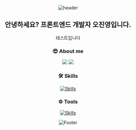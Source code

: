 

<div align="center">
 
![header](https://capsule-render.vercel.app/api?type=waving&color=0f4c81&height=200&animation=fadeIn&text=JinY%20Github&fontColor=fff)
## 안녕하세요? 프론트엔드 개발자 오진영입니다.
테스트입니다
### 😎 About me
<a href="https://www.instagram.com/jin.__o/"><img src="https://img.shields.io/badge/Instagram-E4405F?style=flat&logo=Instagram&logoColor=white"></a>
<a href="https://blog.naver.com/wlsdud6221"><img src="https://img.shields.io/badge/Blog-03C75A?style=flat&logo=Naver&logoColor=white"></a>

### 🛠 Skills
[![Skills](https://go-skill-icons.vercel.app/api/icons?i=javascript,typescript,react,reactnative,vue)](https://github.com/JJJJ55)
### ⚙ Tools
[![Skills](https://go-skill-icons.vercel.app/api/icons?i=figma,vscode,git,jira,discord)](https://github.com/JJJJ55)

![Footer](https://capsule-render.vercel.app/api?type=waving&color=0f4c81&height=200&section=footer)
</div>
